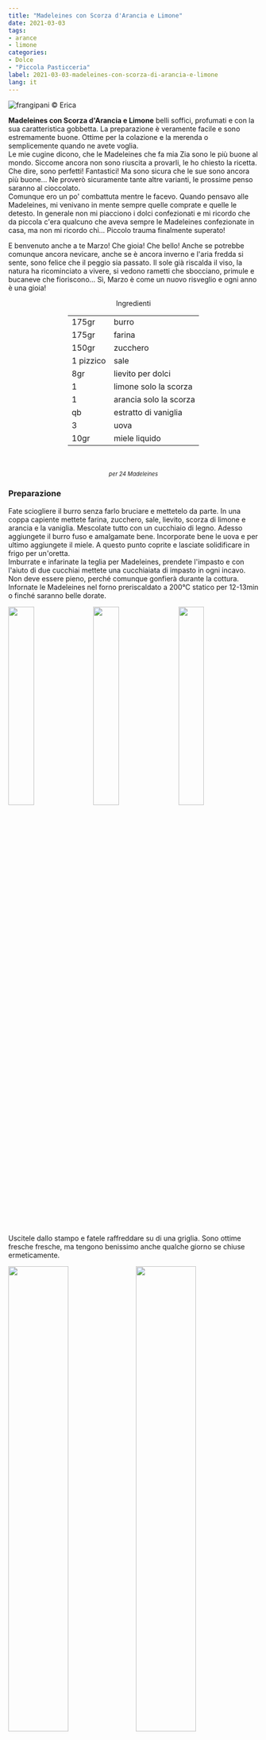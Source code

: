 ```yaml
---
title: "Madeleines con Scorza d'Arancia e Limone"
date: 2021-03-03
tags: 
- arance
- limone
categories:
- Dolce
- "Piccola Pasticceria"
label: 2021-03-03-madeleines-con-scorza-di-arancia-e-limone
lang: it 
---
```

![](header.jpeg "frangipani © Erica")

**Madeleines con Scorza d'Arancia e Limone** belli soffici, profumati e con la sua caratteristica gobbetta. La preparazione è veramente facile e sono estremamente buone. Ottime per la colazione e la merenda o semplicemente quando ne avete voglia.
<br />
Le mie cugine dicono, che le Madeleines che fa mia Zia sono le più buone al mondo. Siccome ancora non sono riuscita a provarli, le ho chiesto la ricetta. Che dire, sono perfetti! Fantastici! Ma sono sicura che le sue sono ancora più buone... Ne proverò sicuramente tante altre varianti, le prossime penso saranno al cioccolato.
<br />
Comunque ero un po' combattuta mentre le facevo. Quando pensavo alle Madeleines, mi venivano in mente sempre quelle comprate e quelle le detesto. In generale non mi piacciono i dolci confezionati e mi ricordo che da piccola c'era qualcuno che aveva sempre le Madeleines confezionate in casa, ma non mi ricordo chi... Piccolo trauma finalmente superato!

E benvenuto anche a te Marzo! Che gioia! Che bello! Anche se potrebbe comunque ancora nevicare, anche se è ancora inverno e l'aria fredda si sente, sono felice che il peggio sia passato. Il sole già riscalda il viso, la natura ha ricominciato a vivere, si vedono rametti che sbocciano, primule e bucaneve che fioriscono... Sì, Marzo è come un nuovo risveglio e ogni anno è una gioia!

<div id="wrapper" style="text-align: center">
  <div id="yourdiv" style="display: inline-block;">
    <div class="ingredients" itemscope itemtype="http://schema.org/Recipe">
      <span itemprop="name" style="display:none;">Madeleines con Scorza d'Arancia e Limone</span>
      <span itemprop="recipeCategory" style="display:none;">Dolce</span>
      <img itemprop="image" style="display:none;" class="ignore-gallery-item" src="header.jpeg"/>
      <span itemprop="author" style="display:none;">Erica Raiano</span>
      <span itemprop="description" style="display:none;">Madeleines con Scorza d'Arancia e Limone belli soffici, profumati e con la sua caratteristica gobbetta. La preparazione è veramente facile e sono estremamente buone.</span>
      <div class="ingredients-title">Ingredienti</div>
      <table>
        <tbody>
          <tr itemprop="recipeIngredient">
            <td>175gr</td>
            <td>burro</td>
          </tr>
          <tr itemprop="recipeIngredient">
            <td>175gr</td>
            <td>farina</td>
          </tr>
          <tr itemprop="recipeIngredient">
            <td>150gr</td>
            <td>zucchero</td>
          </tr>
          <tr itemprop="recipeIngredient">
            <td>1 pizzico</td>
            <td>sale</td>
          </tr>
          <tr itemprop="recipeIngredient">
            <td>8gr</td>
            <td>lievito per dolci</td>
          </tr>
          <tr itemprop="recipeIngredient">
            <td>1</td>
            <td>limone solo la scorza</td>
          </tr>
          <tr itemprop="recipeIngredient">
            <td>1</td>
            <td>arancia solo la scorza</td>
          </tr>
          <tr itemprop="recipeIngredient">
            <td>qb</td>
            <td>estratto di vaniglia</td>
          </tr>
          <tr itemprop="recipeIngredient">
            <td>3</td>
            <td>uova</td>
          </tr>
          <tr itemprop="recipeIngredient">
            <td>10gr</td>
            <td>miele liquido</td>
          </tr>
        </tbody>
      </table>
      <br></br>
      <i class="pull-right" style="font-size: 80%;" itemprop="recipeYield">per 24 Madeleines</i>
    </div>
  </div>
</div>


<h3>
  <font color="grey">
    <i class="fa-solid fa-gears"></i>
  </font> Preparazione
</h3>

Fate sciogliere il burro senza farlo bruciare e mettetelo da parte. In una coppa capiente mettete farina, zucchero, sale, lievito, scorza di limone e arancia e la vaniglia. Mescolate tutto con un cucchiaio di legno. Adesso aggiungete il burro fuso e amalgamate bene. Incorporate bene le uova e per ultimo aggiungete il miele. A questo punto coprite e lasciate solidificare in frigo per un'oretta.
<br />
Imburrate e infarinate la teglia per Madeleines, prendete l'impasto e con l'aiuto di due cucchiai mettete una cucchiaiata di impasto in ogni incavo. Non deve essere pieno, perché comunque gonfierà durante la cottura. 
<br />
Infornate le Madeleines nel forno preriscaldato a 200°C statico per 12-13min o finché saranno belle dorate.
<p>
  <div style="width: 100%; margin-bottom: 0">
    <img style="float: left; width: 32%; margin-right: 1%;" src="impasto.jpeg" alt="" title="frangipani © Erica" />
    <img style="float: left; width: 32%; margin-right: 1%; margin-left: 1%;" src="teglia.jpeg" alt="" title="frangipani © Erica" />
    <img style="float: left; width: 32%; margin-left: 1%;" src="madeleines.jpeg" alt="" title="frangipani © Erica" />
    <div style="clear: both"></div>
  </div>
</p>

Uscitele dallo stampo e fatele raffreddare su di una griglia. Sono ottime fresche fresche, ma tengono benissimo anche qualche giorno se chiuse ermeticamente.
<p>
  <div style="width: 100%; margin-bottom: 0">
    <img style="float: left; width: 49%; margin-right: 1%" src="risultato1.jpeg" alt="" title="frangipani © Erica" />
    <img style="float: left; width: 49%; margin-left: 1%" src="risultato2.jpeg" alt="" title="frangipani © Erica" />
    <div style="clear: both"></div>
  </div>
</p>

<p>
  <div style="width: 100%; margin-bottom: 0">
    <img style="float: left; width: 49%; margin-right: 1%" src="risultato3.jpeg" alt="" title="frangipani © Erica" />
    <img style="float: left; width: 49%; margin-left: 1%" src="risultato4.jpeg" alt="" title="frangipani © Erica" />
    <div style="clear: both"></div>
  </div>
</p>

![](risultato5.jpeg "frangipani © Erica")

<p>
  <div style="width: 100%; margin-bottom: 0">
    <img style="float: left; width: 49%; margin-right: 1%" src="risultato6.jpeg" alt="" title="frangipani © Erica" />
    <img style="float: left; width: 49%; margin-left: 1%" src="risultato7.jpeg" alt="" title="frangipani © Erica" />
    <div style="clear: both"></div>
  </div>
</p>

<p>
  <div style="width: 100%; margin-bottom: 0">
    <img style="float: left; width: 49%; margin-right: 1%" src="risultato8.jpeg" alt="" title="frangipani © Erica" />
    <img style="float: left; width: 49%; margin-left: 1%" src="risultato9.jpeg" alt="" title="frangipani © Erica" />
    <div style="clear: both"></div>
  </div>
</p>

![](risultato10.jpeg "frangipani © Erica")

<h4>Buon appetito
  <font color="red">
    <i class="fa-regular fa-face-smile"></i>
  </font>
</h4>